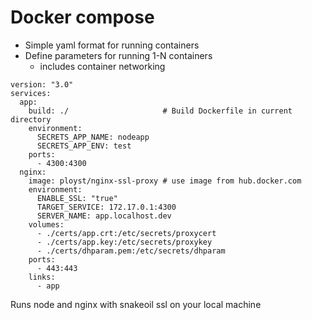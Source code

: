 # Docker compose
 - Simple yaml format for running containers
 - Define parameters for running 1-N containers
   - includes container networking
```
version: "3.0"
services:
  app:
    build: ./                     # Build Dockerfile in current directory
    environment:
      SECRETS_APP_NAME: nodeapp
      SECRETS_APP_ENV: test
    ports:
      - 4300:4300
  nginx:
    image: ployst/nginx-ssl-proxy # use image from hub.docker.com
    environment:
      ENABLE_SSL: "true"
      TARGET_SERVICE: 172.17.0.1:4300
      SERVER_NAME: app.localhost.dev
    volumes:
      - ./certs/app.crt:/etc/secrets/proxycert
      - ./certs/app.key:/etc/secrets/proxykey
      - ./certs/dhparam.pem:/etc/secrets/dhparam
    ports:
      - 443:443
    links:
      - app
```
Runs node and nginx with snakeoil ssl on your local machine
